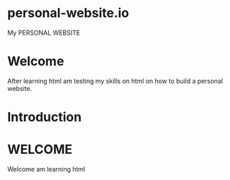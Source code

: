# personal-website.io
My PERSONAL WEBSITE

# Welcome
After learning html am testing my skills on html on how to build a personal website.

# Introduction
<!DOCTYPE html>
<html lang="en">
<head>
       <meta charset="UTF-8">
       <title>Personal-website</title>
</head>
  <body>
    <h1>WELCOME</h1>
    <P>Welcome am learning html</p>
  
  </body>
</html>
